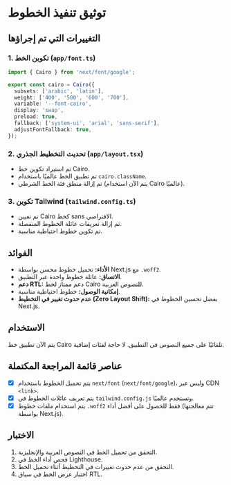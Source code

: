 # توثيق تنفيذ الخطوط

## التغييرات التي تم إجراؤها

### 1. تكوين الخط (`app/font.ts`)
```typescript
import { Cairo } from 'next/font/google';

export const cairo = Cairo({
  subsets: ['arabic', 'latin'],
  weight: ['400', '500', '600', '700'],
  variable: '--font-cairo',
  display: 'swap',
  preload: true,
  fallback: ['system-ui', 'arial', 'sans-serif'],
  adjustFontFallback: true,
});
```

### 2. تحديث التخطيط الجذري (`app/layout.tsx`)
- تم استيراد تكوين خط Cairo.
- تم تطبيق الخط عالميًا باستخدام `cairo.className`.
- تم إزالة منطق فئة الخط الشرطي (يتم الآن استخدام Cairo عالميًا).

### 3. تكوين Tailwind (`tailwind.config.ts`)
- تم تعيين Cairo كخط sans الافتراضي.
- تم إزالة تعريفات عائلة الخطوط المنفصلة.
- تم تكوين خطوط احتياطية مناسبة.

## الفوائد
- **الأداء:** تحميل خطوط محسن بواسطة Next.js مع `.woff2`.
- **الاتساق:** عائلة خطوط واحدة عبر التطبيق.
- **دعم RTL:** دعم ممتاز لخط Cairo للنصوص العربية.
- **إمكانية الوصول:** خطوط احتياطية مناسبة.
- **عدم حدوث تغيير في التخطيط (Zero Layout Shift):** بفضل تحسين الخطوط في Next.js.

## الاستخدام
يتم الآن تطبيق خط Cairo تلقائيًا على جميع النصوص في التطبيق. لا حاجة لفئات إضافية.

## عناصر قائمة المراجعة المكتملة
- [x] يتم تحميل الخطوط باستخدام `next/font` (`next/font/google`)، وليس عبر CDN `<link>`.
- [x] يتم تعريف عائلات الخطوط في `tailwind.config.js` وتستخدم عالميًا.
- [x] يتم استخدام ملفات خطوط `.woff2` فقط للحصول على أفضل أداء (تتم معالجتها بواسطة Next.js).

## الاختبار
1. التحقق من تحميل الخط في النصوص العربية والإنجليزية.
2. فحص أداء الخط في Lighthouse.
3. التحقق من عدم حدوث تغييرات في التخطيط أثناء تحميل الخط.
4. اختبار عرض الخط في سياق RTL.
